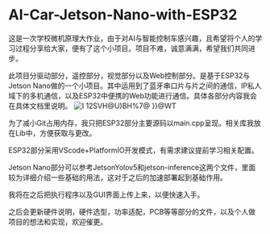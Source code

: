 # AI-Car-Jetson-Nano-with-ESP32
这是一次学校微机原理大作业，由于对AI与智能控制车感兴趣，且希望将个人的学习过程分享给大家，便有了这个小项目。项目不难，诚意满满，希望我们共同进步。

此项目分驱动部分，遥控部分，视觉部分以及Web控制部分。是基于ESP32与Jetson Nano做的一个小项目。其中运用到了蓝牙串口片与片之间的通信，IP私人域下的多机通信，以及ESP32中便携的Web功能进行通信。具体各部分内容我会在具体文档里说明。
![I 12SVH@U`)BH%7@ }}`@WT](https://github.com/HerryDeng2004/Smart-AI-Car-Jetson-Nano-with-ESP32-/assets/134835469/3215ea22-36e8-4adc-b3be-f7703552720d)


为了减小Git占用内存，我只把ESP32部分主要源码以main.cpp呈现。相关库我放在Lib中，方便获取与更改。

ESP32部分采用VScode+PlatformIO开发模式，有需求建议提前学习相关配置。

Jetson Nano部分可以参考JetsonYolov5和jetson-inference这两个文件，里面较为详细介绍一些基础的用法，这对于之后的加速部署起到基础作用。

我将在之后把执行程序以及GUI界面上传上来，以便快速入手。

之后会更新硬件说明，硬件选型，功率适配，PCB等等部分的文件，以及个人做项目的想法和实现，欢迎催更。
